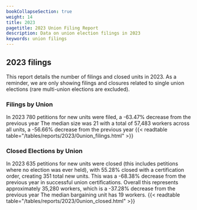 ```yaml
---
bookCollapseSection: true
weight: 14
title: 2023
pagetitle: 2023 Union Filing Report
description: Data on union election filings in 2023
keywords: union filings
---
```


## 2023 filings

This report details the number of filings and closed units in 2023. As a reminder, we are only showing filings and closures related to single union elections (rare multi-union elections are excluded).

### Filings by Union
In 2023 780 petitions for new units were filed, a -63.47% decrease from the previous year The median size was 21 with a total of 57,483 workers across all units, a -56.66% decrease from the previous year
{{< readtable table="/tables/reports/2023/0union_filings.html" >}}

### Closed Elections by Union
In 2023 635 petitions for new units were closed (this includes petitions where no election was ever held), with 55.28% closed with a certification order, creating 351 total new units. This was a -68.38% decrease from the previous year in successful union certifications. Overall this represents approximately 35,280 workers, which is a -37.28% decrease from the previous year The median bargaining unit has 19 workers.
{{< readtable table="/tables/reports/2023/0union_closed.html" >}}
